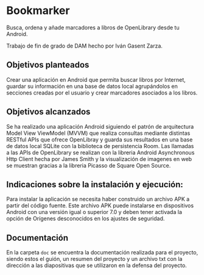 # Bookmarker
Busca, ordena y añade marcadores a libros de OpenLibrary desde tu Android.

Trabajo de fin de grado de DAM hecho por Iván Gasent Zarza. 

## Objetivos planteados
Crear una aplicación en Android que permita buscar libros por Internet, guardar su información en una base de datos local agrupándolos en secciones creadas por el usuario y crear marcadores  asociados a los libros. 

## Objetivos alcanzados
Se ha realizado una aplicación Android siguiendo el patrón de arquitectura Model View ViewModel (MVVM) que realiza consultas mediante distintas RESTful APIs que ofrece OpenLibray y guarda sus resultados en una base de datos local SQLite con la biblioteca de persistencia Room. Las llamadas a las APIs de OpenLibrary se realizan con la libreria Android Asynchronous Http Client hecha por James Smith y la visualización de imagenes en web se muestran gracias a la libreria Picasso de Square Open Source.

## Indicaciones sobre la instalación y ejecución: 
Para instalar la aplicación se necesita haber construido un archivo APK a partir del código fuente. Este archivo APK puede instalarse en dispositivos Android con una versión igual o superior 7.0 y deben tener activada la opción de Orígenes desconocidos en los ajustes de seguridad.

## Documentación
En la carpeta `doc` se encuentra la documentación realizada para el proyecto, siendo estos el guión, un resumen del proyecto y un archivo txt con la dirección a las diapositivas que se utilizaron en la defensa del proyecto.
